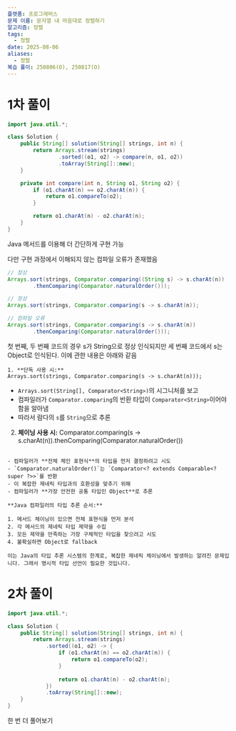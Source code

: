 ```yaml
---
플랫폼: 프로그래머스
문제 이름: 문자열 내 마음대로 정렬하기
알고리즘: 정렬
tags:
  - 정렬
date: 2025-08-06
aliases:
  - 정렬
복습 풀이: 250806(O), 250817(O)
---
```

# 1차 풀이
```java
import java.util.*;

class Solution {
    public String[] solution(String[] strings, int n) {
        return Arrays.stream(strings)
                .sorted((o1, o2) -> compare(n, o1, o2))
                .toArray(String[]::new);
    }

    private int compare(int n, String o1, String o2) {
        if (o1.charAt(n) == o2.charAt(n)) {
            return o1.compareTo(o2);
        }

        return o1.charAt(n) - o2.charAt(n);
    }
}
```
Java 메서드를 이용해 더 간단하게 구현 가능

다만 구현 과정에서 이해되지 않는 컴파일 오류가 존재했음
```java
// 정상 
Arrays.sort(strings, Comparator.comparing((String s) -> s.charAt(n))  
        .thenComparing(Comparator.naturalOrder()));  

// 정상
Arrays.sort(strings, Comparator.comparing(s -> s.charAt(n));

// 컴파일 오류
Arrays.sort(strings, Comparator.comparing(s -> s.charAt(n))  
        .thenComparing(Comparator.naturalOrder()));

```
첫 번째, 두 번째 코드의 경우 s가 String으로 정상 인식되지만 세 번째 코드에서 s는 Object로 인식된다.
이에 관한 내용은 아래와 같음
```text
1. **단독 사용 시:**
Arrays.sort(strings, Comparator.comparing(s -> s.charAt(n)));
```

- `Arrays.sort(String[], Comparator<String>)`의 시그니처를 보고
- 컴파일러가 `Comparator.comparing`의 반환 타입이 `Comparator<String>`이어야 함을 알아냄
- 따라서 람다의 `s`를 `String`으로 추론

2. **체이닝 사용 시:**
Comparator.comparing(s -> s.charAt(n)).thenComparing(Comparator.naturalOrder())
```

- 컴파일러가 **전체 체인 표현식**의 타입을 먼저 결정하려고 시도
- `Comparator.naturalOrder()`는 `Comparator<? extends Comparable<? super ?>>`를 반환
- 이 복잡한 제네릭 타입과의 호환성을 맞추기 위해
- 컴파일러가 **가장 안전한 공통 타입인 Object**로 추론

**Java 컴파일러의 타입 추론 순서:**

1. 메서드 체이닝이 있으면 전체 표현식을 먼저 분석
2. 각 메서드의 제네릭 타입 제약을 수집
3. 모든 제약을 만족하는 가장 구체적인 타입을 찾으려고 시도
4. 불확실하면 Object로 fallback

이는 Java의 타입 추론 시스템의 한계로, 복잡한 제네릭 체이닝에서 발생하는 알려진 문제입니다. 그래서 명시적 타입 선언이 필요한 것입니다.
```

# 2차 풀이
```java
import java.util.*;

class Solution {
    public String[] solution(String[] strings, int n) {
        return Arrays.stream(strings)
            .sorted((o1, o2) -> {
                if (o1.charAt(n) == o2.charAt(n)) {
                    return o1.compareTo(o2);
                }
                
                return o1.charAt(n) - o2.charAt(n);
            })
            .toArray(String[]::new);
    }
}
```
한 번 더 풀어보기